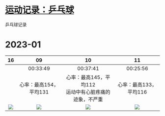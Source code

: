 # [运动记录：乒乓球](https://github.com/noteMay/blog/issues/15)

乒乓球记录

# 2023-01

|16|09|10|11|
|:---:|:---:|:---:|:---:|
||00:33:49|00:37:41|00:25:56|
||心率：最高154，平均131|心率：最高145，平均112<br/>运动中有心脏疼痛的迹象，不严重|心率：最高133，平均116|
![](https://9852.ru/images/2023/01/26/2023_01_26_18_02_IMG_3054.jpg)|![](https://9852.ru/images/2023/01/10/20230111015803.jpg)|![](https://9852.ru/images/2023/01/10/20230111015757.jpg)|![](https://9852.ru/images/2023/01/12/20230112150433.jpg)|